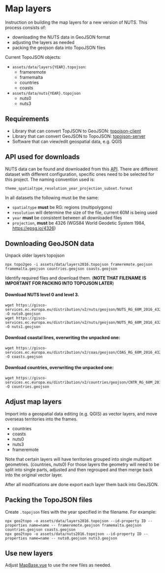 # Map layers

Instruction on building the map layers for a new version of NUTS. This process consists of:

 - downloading the NUTS data in GeoJSON format 
 - adjusting the layers as needed
 - packing the geojson data into TopoJSON files

Current TopoJSON objects:

 - `assets/data/layers{YEAR}.topojson`:
   - frameremote
   - framemalta
   - countries
   - coasts
 - `assets/data/nuts{YEAR}.topojson`
   - nuts0
   - nuts3

## Requirements

 - Library that can convert TopJSON to GeoJSON: [topojson-client](https://www.npmjs.com/package/topojson-client)
 - Library that can convert GeoJSON to TopoJSON: [topojson-server](https://www.npmjs.com/package/topojson-server)
 - Software that can view/edit geospatial data, e.g. QGIS 

## API used for downloads

NUTS data can be found and downloaded from this [API](https://gisco-services.ec.europa.eu/distribution/v2/).
There are different dataset with different configuration, specific ones need to be selected for this project. 
The naming convention used is: 
```
theme_spatialtype_resolution_year_projection_subset.format
```

In all datasets the following must be the same:

 - `spatialtype` **must** be RG: regions (multipolygons)
 - `resolution` will determine the size of the file, current 60M is being used
 - `year` **must** be consistent between all downloaded files
 - `projection`, **must** be 4326 (WGS84 World Geodetic System 1984, https://epsg.io/4326)

## Downloading GeoJSON data

Unpack older layers topojson

```
npx topo2geo -i assets/data/layers2016.topojson frameremote.geojson framemalta.geojson countries.geojson coasts.geojson
```

Identify required files and download them. (**NOTE THAT FILENAME IS IMPORTANT FOR PACKING INTO TOPOJSON LATER**)

#### Download NUTS level 0 and level 3. 

```
wget https://gisco-services.ec.europa.eu/distribution/v2/nuts/geojson/NUTS_RG_60M_2016_4326_LEVL_0.geojson -O nuts0.geojson
wget https://gisco-services.ec.europa.eu/distribution/v2/nuts/geojson/NUTS_RG_60M_2016_4326_LEVL_1.geojson -O nuts1.geojson
```

#### Download coastal lines, overwriting the unpacked one:

```
wget https://gisco-services.ec.europa.eu/distribution/v2/coas/geojson/COAS_RG_60M_2016_4326.geojson -O coasts.geojson
```

#### Download countries, overwriting the unpacked one:

```
wget https://gisco-services.ec.europa.eu/distribution/v2/countries/geojson/CNTR_RG_60M_2016_4326.geojson -O countries.geojson
```

## Adjust map layers

Import into a geospatial data editing  (e.g. QGIS) as vector layers, and move overseas territories into the frames.

 - countries
 - coasts
 - nuts0
 - nuts3
 - frameremote

Note that certain layers will have territories grouped into single multipart geometries. (countries, nuts0) For those 
layers the geometry will need to be split into single parts, adjusted and then regrouped and then merge back into the 
original vector layer. 

After all modifications are done export each layer them back into GeoJSON.

## Packing the TopoJSON files

Create `.topojson` files with the year specified in the filename. For example:

```
npx geo2topo -o assets/data/layers2016.topojson --id-property ID --properties name=name -- frameremote.geojson framemalta.geojson countries.geojson coasts.geojson 
npx geo2topo -o assets/data/nuts2016.topojson --id-property ID --properties name=name -- nuts0.geojson nuts3.geojson
```

## Use new layers

Adjust [MapBase.vue](../js/components/includes/MapBase.vue) to use the new files as needed.